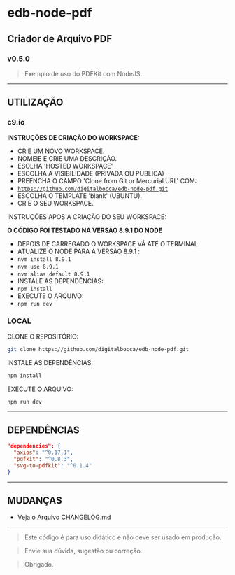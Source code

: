 # edb-node-pdf #
## Criador de Arquivo PDF ##
### v0.5.0 ###

> Exemplo de uso do PDFKit com NodeJS.

---

## UTILIZAÇÃO ##

### c9.io ###

**INSTRUÇÕES DE CRIAÇÃO DO WORKSPACE:**

- CRIE UM NOVO WORKSPACE.
- NOMEIE E CRIE UMA DESCRIÇÃO.
- ESOLHA 'HOSTED WORKSPACE'
- ESCOLHA A VISIBILIDADE (PRIVADA OU PUBLICA)
- PREENCHA O CAMPO 'Clone from Git or Mercurial URL' COM:
- <code>https://github.com/digitalbocca/edb-node-pdf.git</code>
- ESCOLHA O TEMPLATE 'blank' (UBUNTU).
- CRIE O SEU WORKSPACE.

INSTRUÇÕES APÓS A CRIAÇÃO DO SEU WORKSPACE:

**O CÓDIGO FOI TESTADO NA VERSÃO 8.9.1 DO NODE**

- DEPOIS DE CARREGADO O WORKSPACE VÁ ATÉ O TERMINAL.
- ATUALIZE O NODE PARA A VERSÃO 8.9.1 :
- <code>nvm install 8.9.1</code>
- <code>nvm use 8.9.1</code>
- <code>nvm alias default 8.9.1</code>
- INSTALE AS DEPENDÊNCIAS:
- <code>npm install</code>
- EXECUTE O ARQUIVO:
- <code>npm run dev</code>

### LOCAL ###

CLONE O REPOSITÓRIO:

```bash
git clone https://github.com/digitalbocca/edb-node-pdf.git
```

INSTALE AS DEPENDÊNCIAS:

```bash
npm install
```

EXECUTE O ARQUIVO:

```bash
npm run dev
```

---

## DEPENDÊNCIAS ##

```json
"dependencies": {
  "axios": "^0.17.1",
  "pdfkit": "^0.8.3",
  "svg-to-pdfkit": "^0.1.4"
}
```

---

## MUDANÇAS ##

- Veja o Arquivo CHANGELOG.md

---

> Este código é para uso didático e não deve ser usado em produção.

> Envie sua dúvida, sugestão ou correção.

> Obrigado.